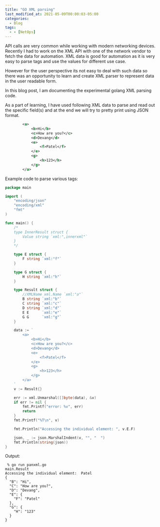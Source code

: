 ```yaml
---
title: "GO XML parsing"
last_modified_at: 2021-05-09T00:00:03-05:00
categories:
  - Blog
tags:
  - - [NetOps]
---
```


API calls are very common while working with modern networking devices. Recently I had to work on the XML API with one of the network vendor to fetch the data for automation. XML data is good for automation as it is very easy to parse tags and use the values for different use case. 

However for the user perspective its not easy to deal with such data so there was an opportunity to learn and create XML parser to represent data in the user readable form.

In this blog post, I am documenting the experimental golang XML parsing code.

As a part of learning, I have used following XML data to parse and read out the specific field(s) and at the end we will try to pretty print using JSON format. 

```xml
        <a>
            <b>Hi</b>
            <c>How are you?</c>
            <d>Devang</d>
            <e>
                <f>Patel</f>
            </e>
            <g>
                <h>123</h>
            </g>             
        </a>
```

Example code to parse various tags:

```go
package main

import (
	"encoding/json"
	"encoding/xml"
	"fmt"
)

func main() {
    /*
	type InnerResult struct {
		Value string `xml:",innerxml"`
	}
    */

	type E struct {
		F string `xml:"f"`
	}

	type G struct {
		H string `xml:"h"`
	}

	type Result struct {
		//XMLName xml.Name `xml:"a"`
		B string `xml:"b"`
		C string `xml:"c"`
		D string `xml:"d"`
		E E      `xml:"e"`
		G G      `xml:"g"`
	}

	data := `
        <a>
            <b>Hi</b>
            <c>How are you?</c>
            <d>Devang</d>
            <e>
                <f>Patel</f>
            </e>
            <g>
                <h>123</h>
            </g>             
        </a>
	`
	v := Result{}

	err := xml.Unmarshal([]byte(data), &v)
	if err != nil {
		fmt.Printf("error: %v", err)
		return
	}
	fmt.Printf("%T\n", v)

	fmt.Println("Accessing the individual element: ", v.E.F)

	json, _ := json.MarshalIndent(v, "", "  ")
	fmt.Println(string(json))
}
```

Output:
```
 % go run panxml.go
main.Result
Accessing the individual element:  Patel
{
  "B": "Hi",
  "C": "How are you?",
  "D": "Devang",
  "E": {
    "F": "Patel"
  },
  "G": {
    "H": "123"
  }
}
```